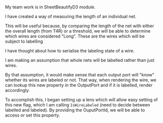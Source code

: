 My team work is in SheetBeautifyD3 module.

I have created a way of measuring the length of an individual net.

This will be useful because, by comparing the length of the net with either the
overall length (from T4R) or a threshold, we will be able to determine which wires
are considered "Long". These are the wires which will be subject to labelling

I have thought about how to serialise the labeling state of a wire.

I am making an assumption that whole nets will be labelled rather than just wires.

By that assumption, it would make sense that each output port will "know" whether its wires are labeled or not. That way, when rendering the wire, we can lookup this new property in the OutputPort and if it is labelled, render accordingly.

To accomplish this, I began setting up a lens which will allow easy setting of this new
flag, which I am calling `IsWireLabeled` (need to decide between labelled and labeled).
By providing the OuputPortId, we will be able to access or set this property.